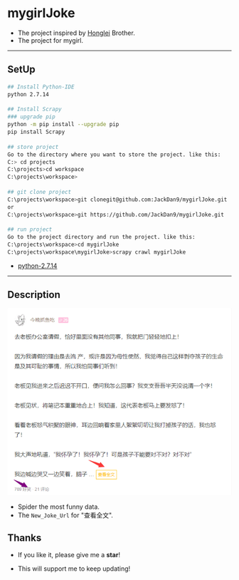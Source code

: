 # mygirlJoke
- The project inspired by [Honglei][1] Brother.
- The project for mygirl.

------

## SetUp
```bash
## Install Python-IDE
python 2.7.14

## Install Scrapy
### upgrade pip
python -m pip install --upgrade pip
pip install Scrapy

## store project
Go to the directory where you want to store the project. like this:
C:> cd projects
C:\projects>cd workspace
C:\projects\workspace>

## git clone project
C:\projects\workspace>git clonegit@github.com:JackDan9/mygirlJoke.git
or
C:\projects\workspace>git https://github.com/JackDan9/mygirlJoke.git

## run project
Go to the project directory and run the project. like this:
C:\projects\workspace>cd mygirlJoke
C:\projects\workspace\mygirlJoke>scrapy crawl mygirlJoke

```

- [python-2.7.14][2]

------

## Description

![description][3]

- Spider the most funny data.
- The `New_Joke_Url` for "查看全文".

## Thanks
- If you like it, please give me a **star**!
- This will support me to keep updating!


  [1]: https://github.com/lianghonglei
  [2]: https://www.python.org/downloads/release/python-2714/
  [3]: ./images/description.png "description.png"